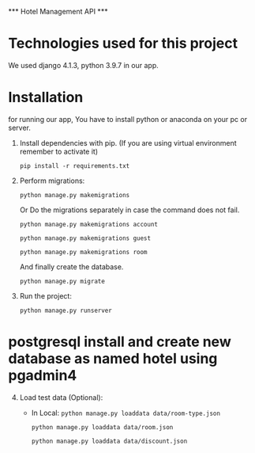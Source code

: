 *** Hotel Management API ***

# Technologies used for this project

We used django 4.1.3, python 3.9.7 in our app.


# Installation

for running our app, You have to install python or anaconda on your pc or server.


1. Install dependencies with pip. (If you are using virtual environment remember to activate it)

    `pip install -r requirements.txt`


2. Perform migrations: 

    `python manage.py makemigrations`

    Or Do the migrations separately in case the command does not fail.

    `python manage.py makemigrations account`

    `python manage.py makemigrations guest`

    `python manage.py makemigrations room`

    And finally create the database.

    `python manage.py migrate`


3. Run the project:

    `python manage.py runserver`

# postgresql install and create new database as named hotel using pgadmin4

4. Load test data (Optional):

    * In Local:
        `python manage.py loaddata data/room-type.json`

        `python manage.py loaddata data/room.json`

        `python manage.py loaddata data/discount.json`


